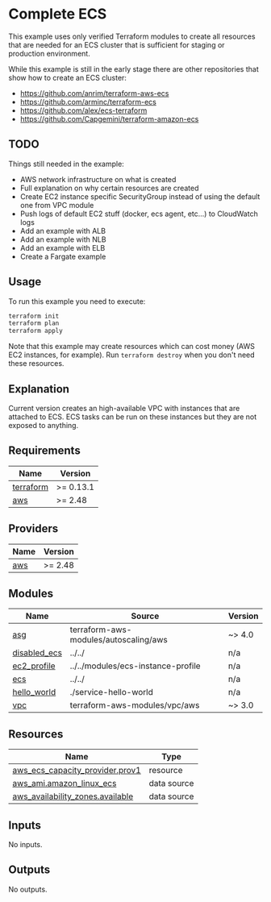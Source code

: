 # Complete ECS

This example uses only verified Terraform modules to create all resources that are needed for an ECS cluster that is sufficient for staging or production environment.

While this example is still in the early stage there are other repositories that show how to create an ECS cluster:
* <https://github.com/anrim/terraform-aws-ecs>
* <https://github.com/arminc/terraform-ecs>
* <https://github.com/alex/ecs-terraform>
* <https://github.com/Capgemini/terraform-amazon-ecs>

## TODO

Things still needed in the example:

* AWS network infrastructure on what is created
* Full explanation on why certain resources are created
* Create EC2 instance specific SecurityGroup instead of using the default one from VPC module
* Push logs of default EC2 stuff (docker, ecs agent, etc...) to CloudWatch logs
* Add an example with ALB
* Add an example with NLB
* Add an example with ELB
* Create a Fargate example

## Usage

To run this example you need to execute:

```bash
terraform init
terraform plan
terraform apply
```

Note that this example may create resources which can cost money (AWS EC2 instances, for example). Run `terraform destroy` when you don't need these resources.

## Explanation

Current version creates an high-available VPC with instances that are attached to ECS. ECS tasks can be run on these instances but they are not exposed to anything.

<!-- BEGINNING OF PRE-COMMIT-TERRAFORM DOCS HOOK -->
## Requirements

| Name | Version |
|------|---------|
| <a name="requirement_terraform"></a> [terraform](#requirement\_terraform) | >= 0.13.1 |
| <a name="requirement_aws"></a> [aws](#requirement\_aws) | >= 2.48 |

## Providers

| Name | Version |
|------|---------|
| <a name="provider_aws"></a> [aws](#provider\_aws) | >= 2.48 |

## Modules

| Name | Source | Version |
|------|--------|---------|
| <a name="module_asg"></a> [asg](#module\_asg) | terraform-aws-modules/autoscaling/aws | ~> 4.0 |
| <a name="module_disabled_ecs"></a> [disabled\_ecs](#module\_disabled\_ecs) | ../../ | n/a |
| <a name="module_ec2_profile"></a> [ec2\_profile](#module\_ec2\_profile) | ../../modules/ecs-instance-profile | n/a |
| <a name="module_ecs"></a> [ecs](#module\_ecs) | ../../ | n/a |
| <a name="module_hello_world"></a> [hello\_world](#module\_hello\_world) | ./service-hello-world | n/a |
| <a name="module_vpc"></a> [vpc](#module\_vpc) | terraform-aws-modules/vpc/aws | ~> 3.0 |

## Resources

| Name | Type |
|------|------|
| [aws_ecs_capacity_provider.prov1](https://registry.terraform.io/providers/hashicorp/aws/latest/docs/resources/ecs_capacity_provider) | resource |
| [aws_ami.amazon_linux_ecs](https://registry.terraform.io/providers/hashicorp/aws/latest/docs/data-sources/ami) | data source |
| [aws_availability_zones.available](https://registry.terraform.io/providers/hashicorp/aws/latest/docs/data-sources/availability_zones) | data source |

## Inputs

No inputs.

## Outputs

No outputs.
<!-- END OF PRE-COMMIT-TERRAFORM DOCS HOOK -->
